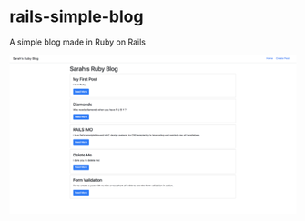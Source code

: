 # rails-simple-blog
A simple blog made in Ruby on Rails

![Screenshot of Sarah's Ruby Blog](https://github.com/skipper09/images/blob/master/Screen%20Shot%202018-01-22%20at%208.08.46%20PM.png?raw=true)


